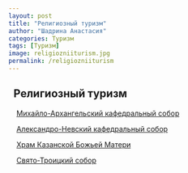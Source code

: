 ```yaml
---
layout: post
title: "Религиозный туризм"
author: "Шадрина Анастасия"
categories: Туризм
tags: [Туризм]
image: religiozniiturism.jpg
permalink: /religiozniiturism
---
```


## &nbsp;&nbsp;Религиозный туризм

&nbsp;&nbsp;&nbsp;&nbsp;[Михайло-Архангельский кафедральный собор](/mikhailovskiisobor)

&nbsp;&nbsp;&nbsp;&nbsp;[Александро-Невский кафедральный собор](/aleksandronevskiysobor)

&nbsp;&nbsp;&nbsp;&nbsp;[Храм Казанской Божьей Матери](/hramkazanskoibozieimateri)

&nbsp;&nbsp;&nbsp;&nbsp;[Свято-Троицкий собор](/svyatotroitskiisobor)